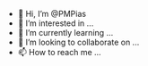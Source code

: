 - 👋 Hi, I’m @PMPias
- 👀 I’m interested in ...
- 🌱 I’m currently learning ...
- 💞️ I’m looking to collaborate on ...
- 📫 How to reach me ...

<!---
PMPias/PMPias is a ✨ special ✨ repository because its `README.md` (this file) appears on your GitHub profile.
You can click the Preview link to take a look at your changes.
--->
